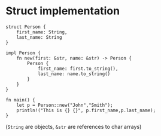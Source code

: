 
# Struct implementation

```rust,editable
struct Person {
    first_name: String,
    last_name: String
}

impl Person {
    fn new(first: &str, name: &str) -> Person {
        Person {
            first_name: first.to_string(),
            last_name: name.to_string()
        }
    }
}

fn main() {
    let p = Person::new("John","Smith");
    println!("This is {} {}", p.first_name,p.last_name);
}
```

(`String` are objects, `&str` are references to char arrays)

